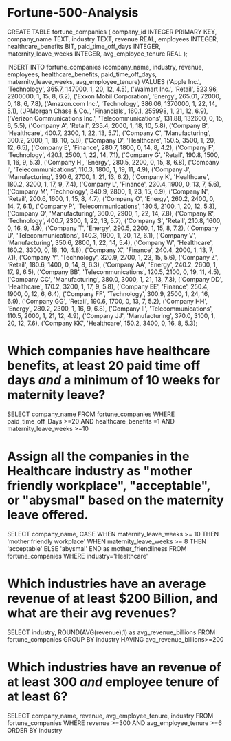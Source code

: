 # Fortune-500-Analysis

CREATE TABLE fortune_companies (
    company_id INTEGER PRIMARY KEY,
    company_name TEXT,
    industry TEXT,
    revenue REAL,
    employees INTEGER,
    healthcare_benefits BIT,
    paid_time_off_days INTEGER,
    maternity_leave_weeks INTEGER,
    avg_employee_tenure REAL
);

INSERT INTO fortune_companies (company_name, industry, revenue, employees, healthcare_benefits, paid_time_off_days, maternity_leave_weeks, avg_employee_tenure)
VALUES
    ('Apple Inc.', 'Technology', 365.7, 147000, 1, 20, 12, 4.5),
    ('Walmart Inc.', 'Retail', 523.96, 2200000, 1, 15, 8, 6.2),
    ('Exxon Mobil Corporation', 'Energy', 265.01, 72000, 0, 18, 6, 7.8),
    ('Amazon.com Inc.', 'Technology', 386.06, 1370000, 1, 22, 14, 5.1),
    ('JPMorgan Chase & Co.', 'Financials', 160.1, 255998, 1, 21, 12, 6.9),
    ('Verizon Communications Inc.', 'Telecommunications', 131.88, 132600, 0, 15, 6, 5.5),
    ('Company A', 'Retail', 235.4, 2000, 1, 18, 10, 5.8),
    ('Company B', 'Healthcare', 400.7, 2300, 1, 22, 13, 5.7),
    ('Company C', 'Manufacturing', 300.2, 2000, 1, 18, 10, 5.8),
    ('Company D', 'Healthcare', 150.5, 3500, 1, 20, 12, 6.5),
    ('Company E', 'Finance', 280.7, 1800, 0, 14, 8, 4.2),
    ('Company F', 'Technology', 420.1, 2500, 1, 22, 14, 7.1),
    ('Company G', 'Retail', 190.8, 1500, 1, 16, 9, 5.3),
    ('Company H', 'Energy', 280.5, 2200, 0, 15, 8, 6.8),
    ('Company I', 'Telecommunications', 110.3, 1800, 1, 19, 11, 4.9),
    ('Company J', 'Manufacturing', 390.6, 2700, 1, 21, 13, 6.2),
    ('Company K', 'Healthcare', 180.2, 3200, 1, 17, 9, 7.4),
    ('Company L', 'Finance', 230.4, 1900, 0, 13, 7, 5.6),
    ('Company M', 'Technology', 340.9, 2800, 1, 23, 15, 6.9),
    ('Company N', 'Retail', 200.6, 1600, 1, 15, 8, 4.7),
    ('Company O', 'Energy', 260.2, 2400, 0, 14, 7, 6.1),
    ('Company P', 'Telecommunications', 130.5, 2100, 1, 20, 12, 5.3),
    ('Company Q', 'Manufacturing', 360.0, 2900, 1, 22, 14, 7.8),
    ('Company R', 'Technology', 400.7, 2300, 1, 22, 13, 5.7),
    ('Company S', 'Retail', 210.8, 1600, 0, 16, 9, 4.9),
    ('Company T', 'Energy', 290.5, 2200, 1, 15, 8, 7.2),
    ('Company U', 'Telecommunications', 140.3, 1900, 1, 20, 12, 6.1),
    ('Company V', 'Manufacturing', 350.6, 2800, 1, 22, 14, 5.4),
    ('Company W', 'Healthcare', 160.2, 3300, 0, 18, 10, 4.8),
    ('Company X', 'Finance', 240.4, 2000, 1, 13, 7, 7.1),
    ('Company Y', 'Technology', 320.9, 2700, 1, 23, 15, 5.6),
    ('Company Z', 'Retail', 180.6, 1400, 0, 14, 8, 6.3),
    ('Company AA', 'Energy', 240.2, 2600, 1, 17, 9, 6.5),
    ('Company BB', 'Telecommunications', 120.5, 2100, 0, 19, 11, 4.5),
    ('Company CC', 'Manufacturing', 380.0, 3000, 1, 21, 13, 7.3),
    ('Company DD', 'Healthcare', 170.2, 3200, 1, 17, 9, 5.8),
    ('Company EE', 'Finance', 250.4, 1900, 0, 12, 6, 6.4),
    ('Company FF', 'Technology', 300.9, 2500, 1, 24, 16, 6.9),
    ('Company GG', 'Retail', 190.6, 1700, 0, 13, 7, 5.2),
    ('Company HH', 'Energy', 280.2, 2300, 1, 16, 9, 6.8),
    ('Company II', 'Telecommunications', 110.5, 2000, 1, 21, 12, 4.9),
    ('Company JJ', 'Manufacturing', 370.0, 3100, 1, 20, 12, 7.6),
    ('Company KK', 'Healthcare', 150.2, 3400, 0, 16, 8, 5.3);

# Which companies have healthcare benefits, at least 20 paid time off days *and* a minimum of 10 weeks for maternity leave?
SELECT company_name
FROM  fortune_companies
WHERE paid_time_off_Days >=20
AND healthcare_benefits =1
AND maternity_leave_weeks >=10

# Assign all the companies in the Healthcare industry as "mother friendly workplace", "acceptable", or "abysmal" based on the maternity leave offered. 
SELECT
company_name,
CASE 
  WHEN maternity_leave_weeks >= 10 THEN 'mother friendly workplace'
  WHEN maternity_leave_weeks >= 8 THEN 'acceptable'
  ELSE 'abysmal'
END as mother_friendliness
FROM fortune_companies
WHERE industry='Healthcare'

# Which industries have an average revenue of at least $200 Billion, and what are their avg revenues?
SELECT industry, ROUND(AVG(revenue),1) as avg_revenue_billions
FROM fortune_companies
GROUP BY industry
HAVING avg_revenue_billions>=200

# Which industries have an revenue of at least 300 *and* employee tenure of at least 6?
SELECT company_name, revenue, avg_employee_tenure, industry
FROM fortune_companies
WHERE revenue >=300
AND avg_employee_tenure >=6
ORDER BY industry



